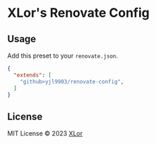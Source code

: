 # XLor's Renovate Config

## Usage

Add this preset to your `renovate.json`.

```json
{
  "extends": [
    "github>yjl9903/renovate-config",
  ]
}
```

## License

MIT License © 2023 [XLor](https://github.com/yjl9903)
